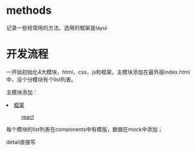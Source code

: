 # methods
记录一些经常用的方法，选用的框架是layui

# 开发流程
一开始初始化4大模块，html，css，js和框架，主模块添加在最外层index.html中，没个分模块有个list列表。

主模块添加：
 <li class="layui-nav-item">
          <a href="javascript:;">框架</a>
          <dl class="layui-nav-child">
            <dd><a href="./view/frame/react/reactList.html" target="iframe">react</a></dd>
          </dl>
        </li>


每个模块的list列表在components中有模版，数据在mock中添加；

detail直接写
